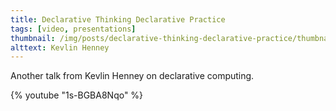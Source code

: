 ```yaml
---
title: Declarative Thinking Declarative Practice
tags: [video, presentations]
thumbnail: /img/posts/declarative-thinking-declarative-practice/thumbnail-420x255.webp
alttext: Kevlin Henney
---
```


Another talk from Kevlin Henney on declarative computing.

{% youtube "1s-BGBA8Nqo" %}
